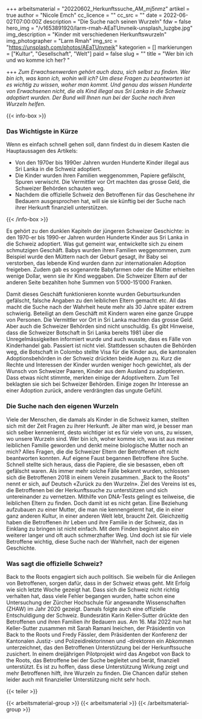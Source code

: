 +++
arbeitsmaterial = "20220602_Herkunftssuche_AM_mj5nmz"
artikel = true
author = "Nicole Emch"
cc_licence = ""
cc_src = ""
date = 2022-06-02T07:00:00Z
description = "Die Suche nach seinen Wurzeln"
fdw = false
hero_img = "/v1653891920/larm-rmah-AEaTUnvneik-unsplash_luzgbe.jpg"
img_description = "Kinder mit verschiedenen Herkunftswurzeln"
img_photographer = "Larm Rmah"
img_src = "https://unsplash.com/photos/AEaTUnvneik"
kategorien = []
markierungen = ["Kultur", "Gesellschaft", "Welt"]
paid = false
slug = ""
title = "Wer bin ich und wo komme ich her? "

+++
_Zum Erwachsenwerden gehört auch dazu, sich selbst zu finden. Wer bin ich, was kann ich, wohin will ich? Um diese Fragen zu beantworten ist es wichtig zu wissen, woher man kommt. Und genau das wissen Hunderte von Erwachsenen nicht, die als Kind illegal aus Sri Lanka in die Schweiz adoptiert wurden. Der Bund will Ihnen nun bei der Suche nach ihren Wurzeln helfen._

{{< info-box >}} <h3>Das Wichtigste in Kürze</h3>

<p>Wenn es einfach schnell gehen soll, dann findest du in diesem Kasten die Hauptaussagen des Artikels:</p>

<ul>

<li>Von den 1970er bis 1990er Jahren wurden Hunderte Kinder illegal aus Sri Lanka in die Schweiz adoptiert.</li>

<li>Die Kinder wurden ihren Familien weggenommen, Papiere gefälscht, Spuren verwischt. Die Vermittler vor Ort machten das grosse Geld, die Schweizer Behörden schauten weg.</li>

<li>Nachdem die offizielle Schweiz den Betroffenen für das Geschehene ihr Bedauern ausgesprochen hat, will sie sie künftig bei der Suche nach ihrer Herkunft finanziell unterstützen.</li>

</ul> {{< /info-box >}}

Es gehört zu den dunklen Kapiteln der jüngeren Schweizer Geschichte: in den 1970-er bis 1990-er Jahren wurden Hunderte Kinder aus Sri Lanka in die Schweiz adoptiert. Was gut gemeint war, entwickelte sich zu einem schmutzigen Geschäft. Babys wurden ihren Familien weggenommen, zum Beispiel wurde den Müttern nach der Geburt gesagt, ihr Baby sei verstorben, das lebende Kind wurden dann zur internationalen Adoption freigeben. Zudem gab es sogenannte Babyfarmen oder die Mütter erhielten wenige Dollar, wenn sie ihr Kind weggaben. Die Schweizer Eltern auf der anderen Seite bezahlten hohe Summen von 5’000-15’000 Franken.

Damit dieses Geschäft funktionieren konnte wurden Geburtsurkunden gefälscht, falsche Angaben zu den leiblichen Eltern gemacht etc. All das macht die Suche nach der Wahrheit heute mehr als 30 Jahre später extrem schwierig. Beteiligt an dem Geschäft mit Kindern waren eine ganze Gruppe von Personen. Die Vermittler vor Ort in Sri Lanka machten das grosse Geld. Aber auch die Schweizer Behörden sind nicht unschuldig. Es gibt Hinweise, dass die Schweizer Botschaft in Sri Lanka bereits 1981 über die Unregelmässigkeiten informiert wurde und auch wusste, dass es Fälle von Kinderhandel gab. Passiert ist nicht viel. Stattdessen schauten die Behörden weg, die Botschaft in Colombo stellte Visa für die Kinder aus, die kantonalen Adoptionsbehörden in der Schweiz drückten beide Augen zu. Kurz die Rechte und Interessen der Kinder wurden weniger hoch gewichtet, als der Wunsch von Schweizer Paaren, Kinder aus dem Ausland zu adoptieren. Dass etwas nicht stimmte, merkten einige der Adoptiveltern. Zum Teil beklagten sie sich bei Schweizer Behörden. Einige zogen Ihr Interesse an einer Adoption zurück, andere verdrängten das ungute Gefühl.

### Die Suche nach den eigenen Wurzeln

Viele der Menschen, die damals als Kinder in die Schweiz kamen, stellten sich mit der Zeit Fragen zu ihrer Herkunft. Je älter man wird, je besser man sich selber kennenlernt, desto wichtiger ist es für viele von uns, zu wissen, wo unsere Wurzeln sind. Wer bin ich, woher komme ich, was ist aus meiner leiblichen Familie geworden und denkt meine biologische Mutter noch an mich? Alles Fragen, die die Schweizer Eltern der Betroffenen oft nicht beantworten konnten. Auf eigene Faust begannen Betroffene ihre Suche. Schnell stellte sich heraus, dass die Papiere, die sie besassen, eben oft gefälscht waren. Als immer mehr solche Fälle bekannt wurden, schlossen sich die Betroffenen 2018 in einem Verein zusammen. „Back to the Roots“ nennt er sich, auf Deutsch «Zurück zu den Wurzeln». Ziel des Vereins ist es, die Betroffenen bei der Herkunftssuche zu unterstützen und sich untereinander zu vernetzen. Mithilfe von DNA-Tests gelingt es teilweise, die leiblichen Eltern zu finden. Doch damit ist es nicht getan. Eine Beziehung aufzubauen zu einer Mutter, die man nie kennengelernt hat, die in einer ganz anderen Kultur, in einer anderen Welt lebt, braucht Zeit. Gleichzeitig haben die Betroffenen ihr Leben und ihre Familie in der Schweiz, das in Einklang zu bringen ist nicht einfach. Mit dem Finden beginnt also ein weiterer langer und oft auch schmerzhafter Weg. Und doch ist sie für viele Betroffene wichtig, diese Suche nach der Wahrheit, nach der eigenen Geschichte.

### Was sagt die offizielle Schweiz?

Back to the Roots engagiert sich auch politisch. Sie weibeln für die Anliegen von Betroffenen, sorgen dafür, dass in der Schweiz etwas geht. Mit Erfolg wie sich letzte Woche gezeigt hat. Dass sich die Schweiz nicht richtig verhalten hat, dass viele Fehler begangen wurden, hatte schon eine Untersuchung der Zürcher Hochschule für angewandte Wissenschaften (ZHAW) im Jahr 2020 gezeigt. Damals folgte auch eine offizielle Entschuldigung der Schweiz. Bundesrätin Karin Keller-Sutter drückte den Betroffenen und ihren Familien ihr Bedauern aus. Am 16. Mai 2022 nun hat Keller-Sutter zusammen mit Sarah Ramani Ineichen, der Präsidentin von Back to the Roots und Fredy Fässler, dem Präsidenten der Konferenz der Kantonalen Justiz- und Polizeidirektorinnen und -direktoren ein Abkommen unterzeichnet, das den Betroffenen Unterstützung bei der Herkunftssuche zusichert. In einem dreijährigen Pilotprojekt wird das Angebot von Back to the Roots, das Betroffene bei der Suche begleitet und berät, finanziell unterstützt. Es ist zu hoffen, dass diese Unterstützung Wirkung zeigt und mehr Betroffenen hilft, ihre Wurzeln zu finden. Die Chancen dafür stehen leider auch mit finanzieller Unterstützung nicht sehr hoch.

{{< teiler >}}

{{< arbeitsmaterial-group >}}
{{< arbeitsmaterial >}}
{{< /arbeitsmaterial-group >}}
